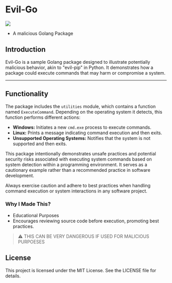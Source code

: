 # Evil-Go
<a href="https://t.me/pulzetools"><img src="https://img.shields.io/badge/Join%20my%20Telegram%20group-2CA5E0?style=for-the-badge&logo=telegram&labelColor=db44ad&color=5e2775"></a>

- A malicious Golang Package

## Introduction

Evil-Go is a sample Golang package designed to illustrate potentially malicious behavior, akin to "evil-pip" in Python. It demonstrates how a package could execute commands that may harm or compromise a system.

---

## Functionality

The package includes the `utilities` module, which contains a function named `ExecuteCommand`. Depending on the operating system it detects, this function performs different actions:

- **Windows:** Initiates a new `cmd.exe` process to execute commands.
- **Linux:** Prints a message indicating command execution and then exits.
- **Unsupported Operating Systems:** Notifies that the system is not supported and then exits.

This package intentionally demonstrates unsafe practices and potential security risks associated with executing system commands based on system detection within a programming environment. It serves as a cautionary example rather than a recommended practice in software development.

Always exercise caution and adhere to best practices when handling command execution or system interactions in any software project.

### Why I Made This?
- Educational Purposes
- Encourages reviewing source code before execution, promoting best practices.

> :warning: THIS CAN BE VERY DANGEROUS IF USED FOR MALICIOUS PURPOESES


## License
This project is licensed under the MIT License. See the LICENSE file for details.